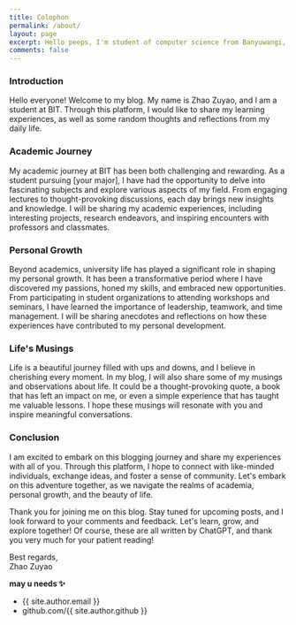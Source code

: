 ```yaml
---
title: Colophon
permalink: /about/
layout: page
excerpt: Hello peeps, I'm student of computer science from Banyuwangi, living in Jogjakarta. This blog for documentation about my programming journey, running on jekyll, hosting on netlify and using my own simple theme.
comments: false
---
```


### Introduction
Hello everyone! Welcome to my blog. My name is Zhao Zuyao, and I am a student at BIT. Through this platform, I would like to share my learning experiences, as well as some random thoughts and reflections from my daily life.

### Academic Journey
My academic journey at BIT has been both challenging and rewarding. As a student pursuing [your major], I have had the opportunity to delve into fascinating subjects and explore various aspects of my field. From engaging lectures to thought-provoking discussions, each day brings new insights and knowledge. I will be sharing my academic experiences, including interesting projects, research endeavors, and inspiring encounters with professors and classmates.

### Personal Growth
Beyond academics, university life has played a significant role in shaping my personal growth. It has been a transformative period where I have discovered my passions, honed my skills, and embraced new opportunities. From participating in student organizations to attending workshops and seminars, I have learned the importance of leadership, teamwork, and time management. I will be sharing anecdotes and reflections on how these experiences have contributed to my personal development.

### Life's Musings
Life is a beautiful journey filled with ups and downs, and I believe in cherishing every moment. In my blog, I will also share some of my musings and observations about life. It could be a thought-provoking quote, a book that has left an impact on me, or even a simple experience that has taught me valuable lessons. I hope these musings will resonate with you and inspire meaningful conversations.

### Conclusion
I am excited to embark on this blogging journey and share my experiences with all of you. Through this platform, I hope to connect with like-minded individuals, exchange ideas, and foster a sense of community. Let's embark on this adventure together, as we navigate the realms of academia, personal growth, and the beauty of life.

Thank you for joining me on this blog. Stay tuned for upcoming posts, and I look forward to your comments and feedback. Let's learn, grow, and explore together! Of course, these are all written by ChatGPT, and thank you very much for your patient reading!

Best regards,   
Zhao Zuyao

**may u needs ✨**

- {{ site.author.email }}
- github.com/{{ site.author.github }}
